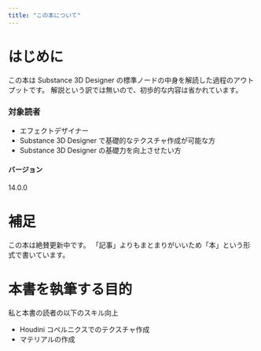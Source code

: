 ```yaml
---
title: "この本について"
---
```

# はじめに
この本は Substance 3D
 Designer の標準ノードの中身を解読した過程のアウトプットです。
解説という訳では無いので、初歩的な内容は省かれています。

### 対象読者
- エフェクトデザイナー
- Substance 3D Designer で基礎的なテクスチャ作成が可能な方
- Substance 3D Designer の基礎力を向上させたい方

#### バージョン
14.0.0

# 補足
この本は絶賛更新中です。
「記事」よりもまとまりがいいため「本」という形式で書いています。

# 本書を執筆する目的
私と本書の読者の以下のスキル向上
- Houdini コペルニクスでのテクスチャ作成
- マテリアルの作成